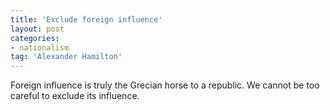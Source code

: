 ```yaml
---
title: 'Exclude foreign influence'
layout: post
categories:
- nationalism
tag: 'Alexander Hamilton'
---
```


Foreign influence is truly the Grecian horse to a republic. We cannot be too careful to exclude its influence.